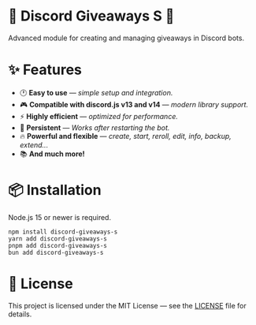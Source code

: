 # 🎁 Discord Giveaways S 🎁
Advanced module for creating and managing giveaways in Discord bots.

# ✨ Features
- 🕐 **Easy to use** — *simple setup and integration.*
- 🎮 **Compatible with discord.js v13 and v14** — *modern library support.*
- ⚡ **Highly efficient** — *optimized for performance.*
- 🔄 **Persistent** — *Works after restarting the bot.*
- 🔥 **Powerful and flexible** — *create, start, reroll, edit, info, backup, extend...*
- 📚 **And much more!**

# 📦 Installation
Node.js 15 or newer is required.
```
npm install discord-giveaways-s
yarn add discord-giveaways-s
pnpm add discord-giveaways-s
bun add discord-giveaways-s
```

# 📝 License
This project is licensed under the MIT License — see the [LICENSE](./LICENSE) file for details.
